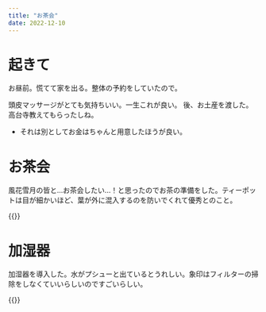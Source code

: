 ```yaml
---
title: "お茶会"
date: 2022-12-10
---
```


# 起きて
お昼前。慌てて家を出る。整体の予約をしていたので。

頭皮マッサージがとても気持ちいい。一生これが良い。
後、お土産を渡した。高台寺教えてもらったしね。
- それは別としてお金はちゃんと用意したほうが良い。

# お茶会
風花雪月の皆と...お茶会したい...！と思ったのでお茶の準備をした。ティーポットは目が細かいほど、葉が外に混入するのを防いでくれて優秀とのこと。

{{<tweet user="dango_bot" id="1601588723598381058">}}

# 加湿器
加湿器を導入した。水がプシューと出ているとうれしい。象印はフィルターの掃除をしなくていいらしいのですごいらしい。

{{<tweet user="dango_bot" id="1601608109440397312">}}